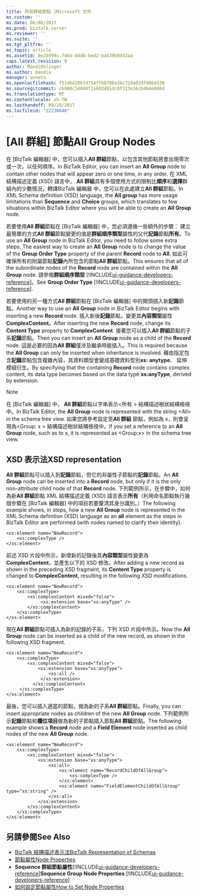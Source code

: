 ```yaml
---
title: 所有群組節點 |Microsoft 文件
ms.custom: ''
ms.date: 06/08/2017
ms.prod: biztalk-server
ms.reviewer: ''
ms.suite: ''
ms.tgt_pltfrm: ''
ms.topic: article
ms.assetid: 0e28d98c-746a-44d8-bed2-ba539b8432aa
caps.latest.revision: 9
author: MandiOhlinger
ms.author: mandia
manager: anneta
ms.openlocfilehash: f51d6420b7d754ffb8706e2bc729a02df00b4338
ms.sourcegitcommit: cb908c540d8f1a692d01dc8f313e16cb4b4e696d
ms.translationtype: MT
ms.contentlocale: zh-TW
ms.lasthandoff: 09/20/2017
ms.locfileid: "22230646"
---
```

# <a name="all-group-nodes"></a><span data-ttu-id="4cfb9-102">[All 群組] 節點</span><span class="sxs-lookup"><span data-stu-id="4cfb9-102">All Group Nodes</span></span>
<span data-ttu-id="4cfb9-103">在 [BizTalk 編輯器] 中，您可以插入**All 群組**節點，以包含其他節點將會出現零次或一次，以任何順序。</span><span class="sxs-lookup"><span data-stu-id="4cfb9-103">In BizTalk Editor, you can insert an **All Group** node to contain other nodes that will appear zero or one time, in any order.</span></span> <span data-ttu-id="4cfb9-104">在 XML 結構描述定義 (XSD) 語言中， **All 群組**具有多個使用方式的限制比**順序**和**選擇**群組內的少數情況，轉譯BizTalk 編輯器 中，您可以在此處建立**All 群組**節點。</span><span class="sxs-lookup"><span data-stu-id="4cfb9-104">In XML Schema definition (XSD) language, the **All group** has more usage limitations than **Sequence** and **Choice** groups, which translates to few situations within BizTalk Editor where you will be able to create an **All Group** node.</span></span>  
  
 <span data-ttu-id="4cfb9-105">若要使用**All 群組**節點在 [BizTalk 編輯器] 中，您必須遵循一些額外的步驟： 建立最簡單的方式**All 群組**節點變更的值是**群組順序類型**屬性的父代**記錄**節點**所有**。</span><span class="sxs-lookup"><span data-stu-id="4cfb9-105">To use an **All Group** node in BizTalk Editor, you need to follow some extra steps: The easiest way to create an **All Group** node is to change the value of the **Group Order Type** property of the parent **Record** node to **All**.</span></span> <span data-ttu-id="4cfb9-106">如此可確保所有的附屬節點**記錄**內所包含的節點**All 群組**節點。</span><span class="sxs-lookup"><span data-stu-id="4cfb9-106">This ensures that all of the subordinate nodes of the **Record** node are contained within the **All Group** node.</span></span>  <span data-ttu-id="4cfb9-107">請參閱**群組順序類型** [!INCLUDE[ui-guidance-developers-reference](../includes/ui-guidance-developers-reference.md)]。</span><span class="sxs-lookup"><span data-stu-id="4cfb9-107">See **Group Order Type** [!INCLUDE[ui-guidance-developers-reference](../includes/ui-guidance-developers-reference.md)].</span></span>
  
 <span data-ttu-id="4cfb9-108">若要使用的另一種方式**All 群組**節點在 [BizTalk 編輯器] 中的開頭插入新**記錄**節點。</span><span class="sxs-lookup"><span data-stu-id="4cfb9-108">Another way to use an **All Group** node in BizTalk Editor begins with inserting a new **Record** node.</span></span> <span data-ttu-id="4cfb9-109">插入新後**記錄**節點，變更其**內容類型**屬性**ComplexContent**。</span><span class="sxs-lookup"><span data-stu-id="4cfb9-109">After inserting the new **Record** node, change its **Content Type** property to **ComplexContent**.</span></span> <span data-ttu-id="4cfb9-110">接著您可以插入**All 群組**節點的子系**記錄**節點。</span><span class="sxs-lookup"><span data-stu-id="4cfb9-110">Then you can insert an **All Group** node as a child of the **Record** node.</span></span> <span data-ttu-id="4cfb9-111">這是必要的因為**All 群組**僅涉及繼承時能插入。</span><span class="sxs-lookup"><span data-stu-id="4cfb9-111">This is required because the **All Group** can only be inserted when inheritance is involved.</span></span> <span data-ttu-id="4cfb9-112">藉由指定包含**記錄**節點包含複雜內容，其資料類型會變成基礎資料型別**xs: anytype**、 延伸模組衍生。</span><span class="sxs-lookup"><span data-stu-id="4cfb9-112">By specifying that the containing **Record** node contains complex content, its data type becomes based on the data type **xs:anyType**, derived by extension.</span></span>  
  
> [!NOTE]
>  <span data-ttu-id="4cfb9-113">在 [BizTalk 編輯器] 中， **All 群組**節點以字串表示\<所有 > 結構描述樹狀結構檢視中。</span><span class="sxs-lookup"><span data-stu-id="4cfb9-113">In BizTalk Editor, the **All Group** node is represented with the string \<All> in the schema tree view.</span></span> <span data-ttu-id="4cfb9-114">如果您將參考設定至**All 群組** 節點，例如為 x，則會呈現為\<Group: x > 結構描述樹狀結構檢視中。</span><span class="sxs-lookup"><span data-stu-id="4cfb9-114">If you set a reference to an **All Group** node, such as to x, it is represented as \<Group:x> in the schema tree view.</span></span>  
  
## <a name="xsd-representation"></a><span data-ttu-id="4cfb9-115">XSD 表示法</span><span class="sxs-lookup"><span data-stu-id="4cfb9-115">XSD representation</span></span>  
 <span data-ttu-id="4cfb9-116">**All 群組**節點可以插入到**記錄**節點，但它的非屬性子節點的**記錄**節點。</span><span class="sxs-lookup"><span data-stu-id="4cfb9-116">An **All Group** node can be inserted into a **Record** node, but only if it is the only non-attribute child node of that **Record** node.</span></span> <span data-ttu-id="4cfb9-117">下列範例所示，在步驟中，如何為新**All 群組**節點 XML 結構描述定義 (XSD) 語言表示**所有**（利用命名節點執行幾個步驟在 [BizTalk 編輯器] 中的項目若要釐清其身分識別。）</span><span class="sxs-lookup"><span data-stu-id="4cfb9-117">The following example shows, in steps, how a new **All Group** node is represented in the XML Schema definition (XSD) language as an **all** element as the steps in BizTalk Editor are performed (with nodes named to clarify their identity).</span></span>  
  
```  
<xs:element name="NewRecord">  
    <xs:complexType />   
</xs:element>  
```  
  
 <span data-ttu-id="4cfb9-118">前述 XSD 片段中所示，新增新的記錄後其**內容類型**屬性變更為**ComplexContent**，並產生以下的 XSD 修改。</span><span class="sxs-lookup"><span data-stu-id="4cfb9-118">After adding a new record as shown in the preceding XSD fragment, its **Content Type** property is changed to **ComplexContent**, resulting in the following XSD modifications.</span></span>  
  
```  
<xs:element name="NewRecord">  
    <xs:complexType>  
        <xs:complexContent mixed="false">  
             <xs:extension base="xs:anyType" />  
        </xs:complexContent>  
    </xs:complexType>  
</xs:element>  
```  
  
 <span data-ttu-id="4cfb9-119">現在**All 群組**節點可插入為新的記錄的子系，下列 XSD 片段中所示。</span><span class="sxs-lookup"><span data-stu-id="4cfb9-119">Now the **All Group** node can be inserted as a child of the new record, as shown in the following XSD fragment.</span></span>  
  
```  
<xs:element name="NewRecord">  
    <xs:complexType>  
        <xs:complexContent mixed="false">  
            <xs:extension base="xs:anyType">  
                <xs:all />   
             </xs:extension>  
          </xs:complexContent>  
     </xs:complexType>  
</xs:element>  
```  
  
 <span data-ttu-id="4cfb9-120">最後，您可以插入適當的節點，做為新的子系**All 群組**節點。</span><span class="sxs-lookup"><span data-stu-id="4cfb9-120">Finally, you can insert appropriate nodes as children of the new **All Group** node.</span></span> <span data-ttu-id="4cfb9-121">下列範例所示**記錄**節點和**欄位項目**做為新的子節點插入節點**All 群組**節點。</span><span class="sxs-lookup"><span data-stu-id="4cfb9-121">The following example shows a **Record** node and a **Field Element** node inserted as child nodes of the new **All Group** node.</span></span>  
  
```  
<xs:element name="NewRecord">  
    <xs:complexType>  
        <xs:complexContent mixed="false">  
            <xs:extension base="xs:anyType">  
                <xs:all>  
                    <xs:element name="RecordChildOfAllGroup">  
                        <xs:complexType />  
                    </xs:element>  
                    <xs:element name="FieldElementChildOfAllGroup" type="xs:string" />  
                </xs:all>  
            </xs:extension>  
        </xs:complexContent>  
    </xs:complexType>  
</xs:element>  
```  
  
## <a name="see-also"></a><span data-ttu-id="4cfb9-122">另請參閱</span><span class="sxs-lookup"><span data-stu-id="4cfb9-122">See Also</span></span>  
-  [<span data-ttu-id="4cfb9-123">BizTalk 結構描述表示法</span><span class="sxs-lookup"><span data-stu-id="4cfb9-123">BizTalk Representation of Schemas</span></span>](../core/biztalk-representation-of-schemas.md)   
-  [<span data-ttu-id="4cfb9-124">節點屬性</span><span class="sxs-lookup"><span data-stu-id="4cfb9-124">Node Properties</span></span>](../core/node-properties.md)   
-  <span data-ttu-id="4cfb9-125">**Sequence 群組節點屬性**[!INCLUDE[ui-guidance-developers-reference](../includes/ui-guidance-developers-reference.md)]</span><span class="sxs-lookup"><span data-stu-id="4cfb9-125">**Sequence Group Node Properties** [!INCLUDE[ui-guidance-developers-reference](../includes/ui-guidance-developers-reference.md)]</span></span> 
-  [<span data-ttu-id="4cfb9-126">如何設定節點屬性</span><span class="sxs-lookup"><span data-stu-id="4cfb9-126">How to Set Node Properties</span></span>](../core/how-to-set-node-properties.md)